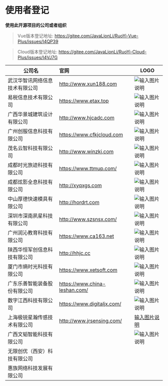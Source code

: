 # 使用者登记
**使用此开源项目的公司或者组织**
> Vue版本登记地址: https://gitee.com/JavaLionLi/RuoYi-Vue-Plus/issues/I4QP39

> Cloud版本登记地址: https://gitee.com/JavaLionLi/RuoYi-Cloud-Plus/issues/I4VJ7G

| 公司名             | 官网                            | LOGO                                                                                                |
|-----------------|:------------------------------|-----------------------------------------------------------------------------------------------------|
| 武汉华智讯网络信息技术有限公司 | http://www.xun188.com         | ![输入图片说明](https://images.gitee.com/uploads/images/2022/0610/140209_9874f59d_1766278.png "屏幕截图.png") |
| 易税信息技术有限公司      | https://www.etax.top          | ![输入图片说明](https://images.gitee.com/uploads/images/2022/0610/140232_1431033c_1766278.png "屏幕截图.png") |
| 广西华景城建筑设计有限公司   | http://www.hjcadc.com         | ![输入图片说明](https://foruda.gitee.com/images/1673576331570540698/04c2b15a_1766278.png "屏幕截图")          |
| 广州创服信息科技有限公司    | https://www.cfkjcloud.com     | ![输入图片说明](https://images.gitee.com/uploads/images/2022/0113/184519_3fcb3d31_1766278.png "屏幕截图.png") |
| 茂名云智科技有限公司      | http://www.winzkj.com         | ![输入图片说明](https://images.gitee.com/uploads/images/2022/0113/185459_8a0b8ac2_1766278.png "屏幕截图.png") |
| 成都时光旅迹科技有限公司    | https://www.ttmup.com/        | ![输入图片说明](https://images.gitee.com/uploads/images/2022/0127/101224_36d14e9a_1766278.png "屏幕截图.png") |
| 成都炫影全息科技有限公司    | http://xyqxgs.com             | ![输入图片说明](https://images.gitee.com/uploads/images/2022/0314/115512_ce1a9d21_1766278.png "屏幕截图.png") |
| 中山厚德快速模具有限公司    | http://hordrt.com             | ![输入图片说明](https://images.gitee.com/uploads/images/2022/0402/090731_9ae4d347_1766278.png "屏幕截图.png") |
| 深圳市深南夙星科技有限公司   | http://www.szsnsx.com/        | ![输入图片说明](https://images.gitee.com/uploads/images/2022/0512/192401_57d2a2aa_1766278.png "屏幕截图.png") |
| 广州润沁教育科技有限公司    | https://www.ca163.net         | ![输入图片说明](https://images.gitee.com/uploads/images/2022/0609/172608_3a827b7b_1766278.png "屏幕截图.png") |
| 陕西华恒军创信息科技有限公司  | http://hhjc.cc                | ![输入图片说明](https://images.gitee.com/uploads/images/2022/0628/194013_ee82418c_1766278.png "屏幕截图.png") |
| 厦门市熵时光科技有限公司    | https://www.xetsoft.com       | ![输入图片说明](https://foruda.gitee.com/images/1672299365177532128/f0e78c26_1766278.png "屏幕截图")          |
| 广东乐善智能装备股份有限公司  | https://www.china-leshan.com/ | ![输入图片说明](https://foruda.gitee.com/images/1672299473733272899/2065e28c_1766278.png "屏幕截图")          |
| 数字江西科技有限公司      | https://www.digitaljx.com/    | ![输入图片说明](https://foruda.gitee.com/images/1660527156328976445/屏幕截图.png "屏幕截图.png")                  |
| 上海极锐星瀚传感技术有限公司  | http://www.jrsensing.com/     | [输入图片说明](https://foruda.gitee.com/images/1669694597446652604/6997f99a_1766278.png "屏幕截图")           |
| 广西文韬智能科技有限公司    |                               | ![输入图片说明](https://images.gitee.com/uploads/images/2022/0118/180104_a559a2f5_1766278.png "屏幕截图.png") |
| 无限创优（西安）科技有限公司  ||
| 惠族网络科技发展有限公司    ||

